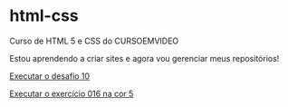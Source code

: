 # html-css
 Curso de HTML 5 e CSS do CURSOEMVIDEO

 Estou aprendendo a criar sites e agora vou gerenciar meus repositórios!

 <a href="https://energybox2022.github.io/html-css/exercicios/desafio10_guanabara/index.html" target="_blank">Executar o desafio 10</a>

<a href="https://energybox2022.github.io/html-css/exercicios/exe016/cor5.html" target="_blank">Executar o exercício 016 na cor 5</a>